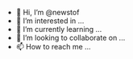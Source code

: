 - 👋 Hi, I’m @newstof
- 👀 I’m interested in ...
- 🌱 I’m currently learning ...
- 💞️ I’m looking to collaborate on ...
- 📫 How to reach me ...

<!---
newstof/newstof is a ✨ special ✨ repository because its `README.md` (this file) appears on your GitHub profile.
You can click the Preview link to take a look at your changes.
--->
